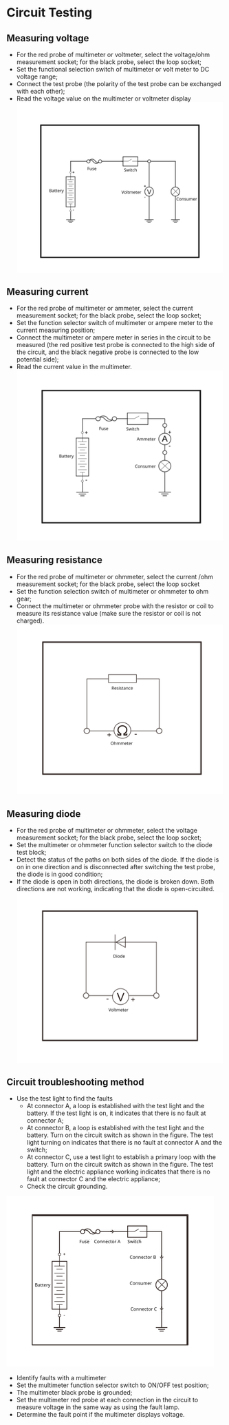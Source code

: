 # Circuit Testing

## Measuring voltage
* For the red probe of multimeter or voltmeter, select the voltage/ohm measurement socket; for the black probe, select the loop socket;
* Set the functional selection switch of multimeter or volt meter to DC voltage range;
* Connect the test probe (the polarity of the test probe can be exchanged with each other);
* Read the voltage value on the multimeter or voltmeter display
![](images/G049900.svg)

## Measuring current
* For the red probe of multimeter or ammeter, select the current measurement socket; for the black probe, select the loop socket;
* Set the function selector switch of multimeter or ampere meter to the current measuring position;
* Connect the multimeter or ampere meter in series in the circuit to be measured (the red positive test probe is connected to the high side of the circuit, and the black negative probe is connected to the low potential side);
* Read the current value in the multimeter.
![](images/G049901.svg)

## Measuring resistance
* For the red probe of multimeter or ohmmeter, select the current /ohm measurement socket; for the black probe, select the loop socket
* Set the function selection switch of multimeter or ohmmeter to ohm gear;
* Connect the multimeter or ohmmeter probe with the resistor or coil to measure its resistance value (make sure the resistor or coil is not charged).
![](images/G049902.svg)

## Measuring diode
* For the red probe of multimeter or ohmmeter, select the voltage measurement socket; for the black probe, select the loop socket;
* Set the multimeter or ohmmeter function selector switch to the diode test block;
* Detect the status of the paths on both sides of the diode. If the diode is on in one direction and is disconnected after switching the test probe, the diode is in good condition;
* If the diode is open in both directions, the diode is broken down. Both directions are not working, indicating that the diode is open-circuited.
![](images/G049903.svg)

## Circuit troubleshooting method
*  Use the test light to find the faults
    * At connector A, a loop is established with the test light and the battery. If the test light is on, it indicates that there is no fault at connector A;
    * At connector B, a loop is established with the test light and the battery. Turn on the circuit switch as shown in the figure. The test light turning on indicates that there is no fault at connector A and the switch;
    * At connector C, use a test light to establish a primary loop with the battery. Turn on the circuit switch as shown in the figure. The test light and the electric appliance working indicates that there is no fault at connector C and the electric appliance;
    * Check the circuit grounding.

![](images/G049904.svg)

* Identify faults with a multimeter
 * Set the multimeter function selector switch to ON/OFF test position;
 * The multimeter black probe is grounded;
 * Set the multimeter red probe at each connection in the circuit to measure voltage in the same way as using the fault lamp.
 * Determine the fault point if the multimeter displays voltage.
